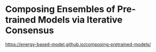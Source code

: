 # Composing Ensembles of Pre-trained Models via Iterative Consensus

https://energy-based-model.github.io/composing-pretrained-models/
